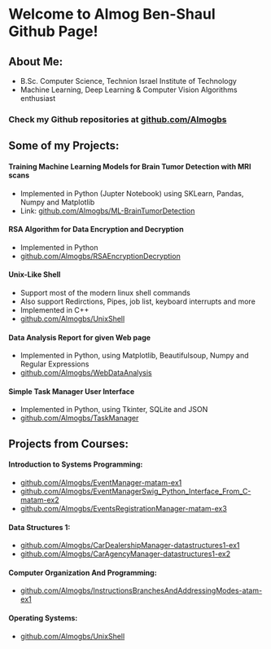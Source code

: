 # Welcome to Almog Ben-Shaul Github Page!

## About Me:
- B.Sc. Computer Science, Technion Israel Institute of Technology
- Machine Learning, Deep Learning & Computer Vision Algorithms enthusiast

### Check my Github repositories at [github.com/Almogbs](http://github.com/Almogbs)

## Some of my Projects:

#### Training Machine Learning Models for Brain Tumor Detection with MRI scans
  - Implemented in Python (Jupter Notebook) using SKLearn, Pandas, Numpy and Matplotlib  
  - Link: [github.com/Almogbs/ML-BrainTumorDetection](http://github.com/Almogbs/ML-BrainTumorDetection)
####  RSA Algorithm for Data Encryption and Decryption
  - Implemented in Python
  - [github.com/Almogbs/RSAEncryptionDecryption](http://github.com/Almogbs/RSAEncryptionDecryption)
####  Unix-Like Shell
  - Support most of the modern linux shell commands
  - Also support Redirctions, Pipes, job list, keyboard interrupts and more
  - Implemented in C++
  - [github.com/Almogbs/UnixShell](http://github.com/Almogbs/UnixShell)
####  Data Analysis Report for given Web page
  - Implemented in Python, using Matplotlib, Beautifulsoup, Numpy and Regular Expressions
  - [github.com/Almogbs/WebDataAnalysis](http://github.com/Almogbs/WebDataAnalysis)
####  Simple Task Manager User Interface
  - Implemented in Python, using Tkinter, SQLite and JSON
  - [github.com/Almogbs/TaskManager](http://github.com/Almogbs/TaskManager)

## Projects from Courses:
#### Introduction to Systems Programming:
- [github.com/Almogbs/EventManager-matam-ex1](http://github.com/Almogbs/EventManager-matam-ex1)
- [github.com/Almogbs/EventManagerSwig_Python_Interface_From_C-matam-ex2](http://github.com/Almogbs/EventManagerSwig_Python_Interface_From_C-matam-ex2)
- [github.com/Almogbs/EventsRegistrationManager-matam-ex3](http://github.com/Almogbs/EventsRegistrationManager-matam-ex3)

#### Data Structures 1:
- [github.com/Almogbs/CarDealershipManager-datastructures1-ex1](http://github.com/Almogbs/CarDealershipManager-datastructures1-ex1)
- [github.com/Almogbs/CarAgencyManager-datastructures1-ex2](http://github.com/Almogbs/CarAgencyManager-datastructures1-ex2)

#### Computer Organization And Programming:
- [github.com/Almogbs/InstructionsBranchesAndAddressingModes-atam-ex1](http://github.com/Almogbs/InstructionsBranchesAndAddressingModes-atam-ex1)

#### Operating Systems:
- [github.com/Almogbs/UnixShell](http://github.com/Almogbs/UnixShell)
